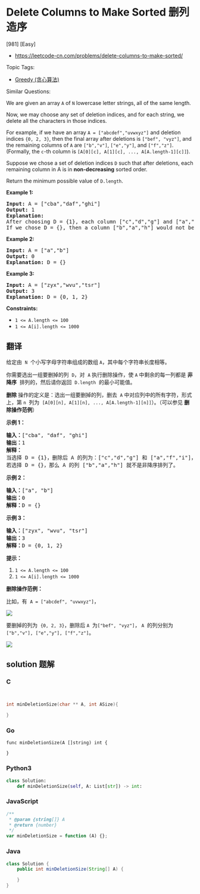 # Delete Columns to Make Sorted 删列造序

[981] [Easy]

- https://leetcode-cn.com/problems/delete-columns-to-make-sorted/

Topic Tags:

- [Greedy (贪心算法)](https://leetcode-cn.com/tag/greedy/)

Similar Questions:

We are given an array `A` of `N` lowercase letter strings, all of the same length.

Now, we may choose any set of deletion indices, and for each string, we delete all the characters in those indices.

For example, if we have an array `A = ["abcdef","uvwxyz"]` and deletion indices `{0, 2, 3}`, then the final array after deletions is `["bef", "vyz"]`, and the remaining columns of `A` are `["b","v"]`, `["e","y"]`, and `["f","z"]`.  (Formally, the `c`\-th column is `[A[0][c], A[1][c], ..., A[A.length-1][c]]`).

Suppose we chose a set of deletion indices `D` such that after deletions, each remaining column in A is in **non-decreasing** sorted order.

Return the minimum possible value of `D.length`.

**Example 1:**

<pre><strong>Input:</strong> A = ["cba","daf","ghi"]
<strong>Output:</strong> 1
<strong>Explanation: </strong>
After choosing D = {1}, each column ["c","d","g"] and ["a","f","i"] are in non-decreasing sorted order.
If we chose D = {}, then a column ["b","a","h"] would not be in non-decreasing sorted order.
</pre>

**Example 2:**

<pre><strong>Input:</strong> A = ["a","b"]
<strong>Output:</strong> 0
<strong>Explanation: </strong>D = {}
</pre>

**Example 3:**

<pre><strong>Input:</strong> A = ["zyx","wvu","tsr"]
<strong>Output:</strong> 3
<strong>Explanation: </strong>D = {0, 1, 2}
</pre>

**Constraints:**

- `1 <= A.length <= 100`
- `1 <= A[i].length <= 1000`

## 翻译

给定由  `N`  个小写字母字符串组成的数组 `A`，其中每个字符串长度相等。

你需要选出一组要删掉的列  `D`，对  `A` 执行删除操作，使 `A` 中剩余的每一列都是 **非降序**  排列的，然后请你返回  `D.length`  的最小可能值。

**删除** 操作的定义是：选出一组要删掉的列，删去  `A` 中对应列中的所有字符，形式上，第 `n`  列为  `[A[0][n], A[1][n], ..., A[A.length-1][n]]`）。（可以参见 **删除操作范例**）

**示例 1：**

<pre><strong>输入：</strong>["cba", "daf", "ghi"]
<strong>输出：</strong>1
<strong>解释：</strong>
当选择 D = {1}，删除后 A 的列为：["c","d","g"] 和 ["a","f","i"]，均为非降序排列。
若选择 D = {}，那么 A 的列 ["b","a","h"] 就不是非降序排列了。
</pre>

**示例 2：**

<pre><strong>输入：</strong>["a", "b"]
<strong>输出：</strong>0
<strong>解释：</strong>D = {}
</pre>

**示例 3：**

<pre><strong>输入：</strong>["zyx", "wvu", "tsr"]
<strong>输出：</strong>3
<strong>解释：</strong>D = {0, 1, 2}
</pre>

**提示：**

1.  `1 <= A.length <= 100`
2.  `1 <= A[i].length <= 1000`

**删除操作范例：**

比如，有  `A = ["abcdef", "uvwxyz"]`，

![](https://assets.leetcode-cn.com/aliyun-lc-upload/uploads/2019/07/06/944_1.png)

要删掉的列为  `{0, 2, 3}`，删除后 `A`  为`["bef", "vyz"]`， `A`  的列分别为`["b","v"], ["e","y"], ["f","z"]`。

![](https://assets.leetcode-cn.com/aliyun-lc-upload/uploads/2019/07/06/944_2.png)

## solution 题解

### C

```c


int minDeletionSize(char ** A, int ASize){

}
```

### Go

```golang
func minDeletionSize(A []string) int {

}
```

### Python3

```python
class Solution:
    def minDeletionSize(self, A: List[str]) -> int:
```

### JavaScript

```javascript
/**
 * @param {string[]} A
 * @return {number}
 */
var minDeletionSize = function (A) {};
```

### Java

```java
class Solution {
    public int minDeletionSize(String[] A) {

    }
}
```
